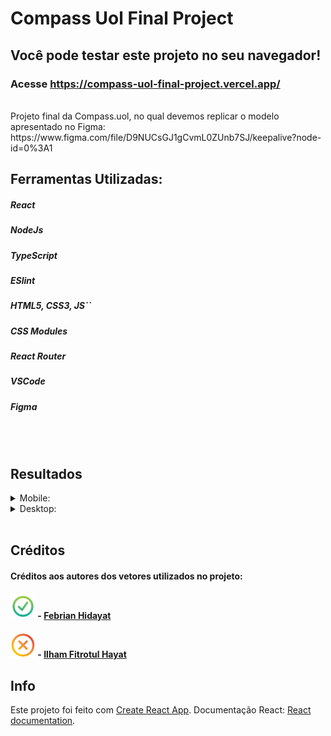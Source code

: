 # Compass Uol Final Project

## Você pode testar este projeto no seu navegador!
### Acesse https://compass-uol-final-project.vercel.app/
<br>
Projeto final da Compass.uol, no qual devemos replicar o modelo apresentado no Figma:
https://www.figma.com/file/D9NUCsGJ1gCvmL0ZUnb7SJ/keepalive?node-id=0%3A1



## Ferramentas Utilizadas:
##### React
##### NodeJs
##### TypeScript
##### ESlint
##### HTML5, CSS3, JS``
##### CSS Modules
##### React Router
##### VSCode
##### Figma
<br><br>

## Resultados
<details>
<summary>Mobile:</summary>

https://user-images.githubusercontent.com/63110149/180589134-ac12cfc5-3990-4cc2-880e-7049cf6596a8.mp4


</details><details><summary>Desktop:</summary><img alt="alt_text" src="https://i.lensdump.com/i/tUQIz1.png" /><img alt="alt_text"src="https://i3.lensdump.com/i/tUQ06H.png" /></details></details>


<br>

## Créditos
#### Créditos aos autores dos vetores utilizados no projeto:

#### [<img alt="alt_text" width="40px" src="./src/pages/Register/Form/check-vector.png" />](https://www.google.com/) - [Febrian Hidayat](https://www.flaticon.com/br/autores/febrian-hidayat)
#### [<img alt="alt_text" width="40px" src="./src/pages/Register/Form/error-vector.png" />](https://www.google.com/) - [Ilham Fitrotul Hayat](https://www.flaticon.com/br/autores/ilham-fitrotul-hayat)


## Info


Este projeto foi feito com [Create React App](https://github.com/facebook/create-react-app).
Documentação React: [React documentation](https://reactjs.org/).
